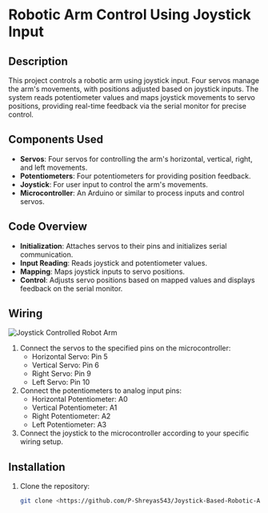 # Robotic Arm Control Using Joystick Input

## Description

This project controls a robotic arm using joystick input. Four servos manage the arm's movements, with positions adjusted based on joystick inputs. The system reads potentiometer values and maps joystick movements to servo positions, providing real-time feedback via the serial monitor for precise control.

## Components Used

- **Servos**: Four servos for controlling the arm's horizontal, vertical, right, and left movements.
- **Potentiometers**: Four potentiometers for providing position feedback.
- **Joystick**: For user input to control the arm's movements.
- **Microcontroller**: An Arduino or similar to process inputs and control servos.

## Code Overview

- **Initialization**: Attaches servos to their pins and initializes serial communication.
- **Input Reading**: Reads joystick and potentiometer values.
- **Mapping**: Maps joystick inputs to servo positions.
- **Control**: Adjusts servo positions based on mapped values and displays feedback on the serial monitor.

## Wiring
![Joystick Controlled Robot Arm](https://github.com/user-attachments/assets/2914ff61-ba5a-4a3f-89ec-75772b6fea04)
1. Connect the servos to the specified pins on the microcontroller:
   - Horizontal Servo: Pin 5
   - Vertical Servo: Pin 6
   - Right Servo: Pin 9
   - Left Servo: Pin 10
2. Connect the potentiometers to analog input pins:
   - Horizontal Potentiometer: A0
   - Vertical Potentiometer: A1
   - Right Potentiometer: A2
   - Left Potentiometer: A3
3. Connect the joystick to the microcontroller according to your specific wiring setup.

## Installation

1. Clone the repository:
   ```bash
   git clone <https://github.com/P-Shreyas543/Joystick-Based-Robotic-Arm-Control-System/tree/main>
